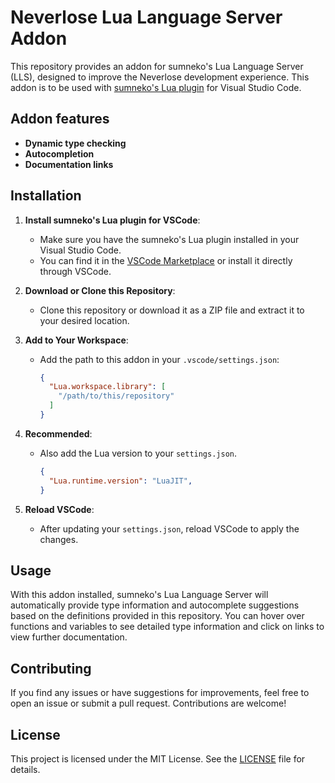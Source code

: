 # Neverlose Lua Language Server Addon

This repository provides an addon for sumneko's Lua Language Server (LLS), designed to improve the Neverlose development experience. This addon is to be used with [sumneko's Lua plugin](https://marketplace.visualstudio.com/items?itemName=sumneko.lua) for Visual Studio Code.

## Addon features

- **Dynamic type checking**
- **Autocompletion**
- **Documentation links**

## Installation

1. **Install sumneko's Lua plugin for VSCode**:
   - Make sure you have the sumneko's Lua plugin installed in your Visual Studio Code.
   - You can find it in the [VSCode Marketplace](https://marketplace.visualstudio.com/items?itemName=sumneko.lua) or install it directly through VSCode.

2. **Download or Clone this Repository**:
   - Clone this repository or download it as a ZIP file and extract it to your desired location.

3. **Add to Your Workspace**:
   - Add the path to this addon in your `.vscode/settings.json`:

     ```json
     {
       "Lua.workspace.library": [
         "/path/to/this/repository"
       ]
     }
     ```

4. **Recommended**:
   - Also add the Lua version to your `settings.json`.

     ```json
     {
       "Lua.runtime.version": "LuaJIT",
     }
     ```

5. **Reload VSCode**:
   - After updating your `settings.json`, reload VSCode to apply the changes.

## Usage

With this addon installed, sumneko's Lua Language Server will automatically provide type information and autocomplete suggestions based on the definitions provided in this repository. You can hover over functions and variables to see detailed type information and click on links to view further documentation.

## Contributing

If you find any issues or have suggestions for improvements, feel free to open an issue or submit a pull request. Contributions are welcome!

## License

This project is licensed under the MIT License. See the [LICENSE](LICENSE) file for details.
